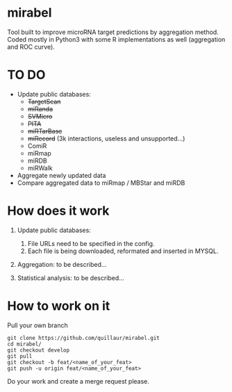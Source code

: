 # mirabel
Tool built to improve microRNA target predictions by aggregation method.
Coded mostly in Python3 with some R implementations as well (aggregation and ROC curve).

# TO DO
- Update public databases:
    - ~~TargetScan~~
    - ~~miRanda~~
    - ~~SVMicro~~
    - ~~PITA~~
    - ~~miRTarBase~~
    - ~~miRecord~~ (3k interactions, useless and unsupported...)
    - ComiR
    - miRmap
    - miRDB
    - miRWalk
- Aggregate newly updated data
- Compare aggregated data to miRmap / MBStar and miRDB

# How does it work
1. Update public databases:
    1. File URLs need to be specified in the config.
    2. Each file is being downloaded, reformated and inserted in MYSQL.

2. Aggregation: to be described...

3. Statistical analysis: to be described...

# How to work on it
Pull your own branch
```shell
git clone https://github.com/quillaur/mirabel.git
cd mirabel/
git checkout develop
git pull
git checkout -b feat/<name_of_your_feat>
git push -u origin feat/<name_of_your_feat>
```
Do your work and create a merge request please.
